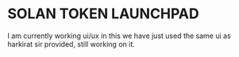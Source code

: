 # SOLAN TOKEN LAUNCHPAD
I am currently working ui/ux in this we have just used the same ui as harkirat sir provided, still working on it.
